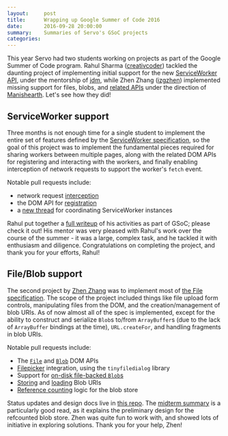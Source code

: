 ```yaml
---
layout:     post
title:      Wrapping up Google Summer of Code 2016
date:       2016-09-28 20:00:00
summary:    Summaries of Servo's GSoC projects
categories:
---
```

This year Servo had two students working on projects as part of the Google Summer of Code program.
Rahul Sharma ([creativcoder](https://github.com/creativcoder)) tackled the daunting project of
implementing initial support for the new [ServiceWorker API](https://w3c.github.io/ServiceWorker/),
under the mentorship of [jdm](https://github.com/jdm/), while Zhen Zhang ([izgzhen](https://github.com/izgzhen))
implemented missing support for files, blobs, and [related APIs](http://dev.w3.org/2006/webapi/FileAPI/) under
the direction of [Manishearth](https://github.com/Manishearth/). Let's see how they did!

## ServiceWorker support

Three months is not enough time for a single student to implement the entire set of features
defined by the [ServiceWorker specification](https://w3c.github.io/ServiceWorker/), so the goal
of this project was to implement the fundamental pieces required for sharing workers between
multiple pages, along with the related DOM APIs for registering and interacting with the
workers, and finally enabling interception of network requests to support the worker's `fetch`
event.

Notable pull requests include:

* network request [interception](https://github.com/servo/servo/commit/3766cd167365187bfabbb00f5dc41ba923fe23d4)
* the DOM API for [registration](https://github.com/servo/servo/commit/15a2064c0d7b468724b43d1cb6157d506ad19093)
* a [new thread](https://github.com/servo/servo/commit/1e6293ea1d06120c9f3488d7d32c24d8d92df6b1) for
coordinating ServiceWorker instances

Rahul put together a [full writeup](https://github.com/creativcoder/gsoc16) of his activities
as part of GSoC; please check it out! His mentor was very pleased with Rahul's work over the
course of the summer - it was a large, complex task, and he tackled it with enthusiasm and diligence.
Congratulations on completing the project, and thank you for your efforts, Rahul!

## File/Blob support

The second project by [Zhen Zhang](https://github.com/izgzhen) was to implement most of
[the File specification](https://w3c.github.io/FileAPI/). The scope of the project included things like
file upload form controls, manipulating files from the DOM, and the creation/management of blob
URIs. As of now almost all of the spec is implemented, except for the ability to construct and
serialize `Blob`s to/from `ArrayBuffer`s (due to the lack of `ArrayBuffer` bindings at the time),
`URL.createFor`, and handling fragments in blob URIs.

Notable pull requests include:

* The [`File`](https://github.com/servo/servo/pull/11076) and [`Blob`](https://github.com/servo/servo/pull/11716) DOM APIs
* [Filepicker](https://github.com/servo/servo/pull/11717) integration, using the `tinyfiledialog` library
* Support for [on-disk file-backed `Blob`s](https://github.com/servo/servo/pull/11221)
* [Storing](https://github.com/servo/servo/pull/11534) and [loading](https://github.com/servo/servo/pull/11536) Blob URIs
* [Reference counting](https://github.com/servo/servo/pull/11875) logic for the blob store

Status updates and design docs live in [this repo](https://github.com/izgzhen/gsoc-file-support).
The [midterm summary](https://github.com/izgzhen/gsoc-file-support/blob/master/notes/midterm.md)
is a particularly good read, as it explains the preliminary design for the refcounted blob store.
Zhen was quite fun to work with, and showed lots of initiative in exploring solutions.
Thank you for your help, Zhen!
